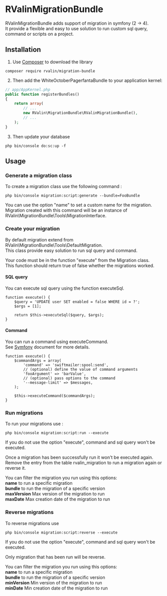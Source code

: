 RValinMigrationBundle
=============

RValinMigrationBundle adds support of migration in symfony (2 -> 4).  
It provide a flexible and easy to use solution to run custom sql query, command or scripts on a project.

Installation
------------

1) Use [Composer](https://getcomposer.org/) to download the library
```
composer require rvalin/migration-bundle
```


2) Then add the WhiteOctoberPagerfantaBundle to your application kernel:
```php
// app/AppKernel.php
public function registerBundles()
{
    return array(
        // ...
        new RValin\MigrationBundle\RValinMigrationBundle(),
        // ...
    );
}
```

3) Then update your database

```
php bin/console do:sc:up -f
```

Usage
-----

### Generate a migration class

To create a migration class use the following command :
```
php bin/console migration:script:generate --bundle=FooBundle
```
You can use the option "name" to set a custom name for the migration.   
Migration created with this command will be an instance of RValin\MigrationBundle\Tools\MigrationInterface.  

### Create your migration

By default migration extend from RValin\MigrationBundle\Tools\DefaultMigration.  
This class provide easy solution to run sql query and command.

Your code must be in the function "execute" from the Migration class.  
This function should return true of false whether the migrations worked.

#### SQL query

You can execute sql query using the function executeSql.  
```
function execute() {
    $query = 'UPDATE user SET enabled = false WHERE id = ?';
    $args = [1];
    
    return $this->executeSql($query, $args);
}
```

#### Command

You can run a command using executeCommand.  
See [Symfony](https://symfony.com/doc/current/console/command_in_controller.html) document for more details.
```
function execute() {
    $commandArgs = array(
        'command' => 'swiftmailer:spool:send',
        // (optional) define the value of command arguments
        'fooArgument' => 'barValue',
        // (optional) pass options to the command
        '--message-limit' => $messages,
    );
    
    $this->executeCommand($commandArgs);
}
```

### Run migrations

To run your migrations use :
```
php bin/console migration:script:run --execute
```

If you do not use the option "execute", command and sql query won't be executed.

Once a migration has been successfully run it won't be executed again.
Remove the entry from the table rvalin_migration to run a migration again or reverse it.

You can filter the migration you run using this options:  
**name** to run a specific migration  
**bundle** to run the migration of a specific version  
**maxVersion** Max version of the migration to run  
**maxDate** Max creation date of the migration to run

### Reverse migrations
To reverse migrations use
```
php bin/console migration:script:reverse --execute
```
If you do not use the option "execute", command and sql query won't be executed.

Only migration that has been run will be reverse.  

You can filter the migration you run using this options:  
**name** to run a specific migration  
**bundle** to run the migration of a specific version  
**minVersion** Min version of the migration to run  
**minDate** Min creation date of the migration to run
